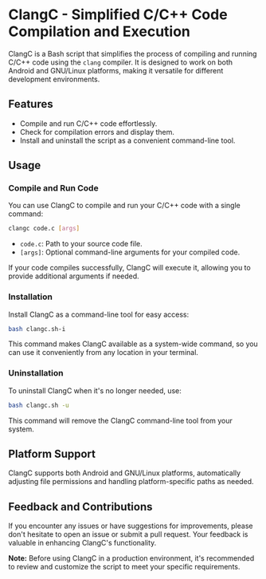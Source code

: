# ClangC - Simplified C/C++ Code Compilation and Execution

ClangC is a Bash script that simplifies the process of compiling and running C/C++ code using the `clang` compiler. It is designed to work on both Android and GNU/Linux platforms, making it versatile for different development environments.

## Features

- Compile and run C/C++ code effortlessly.
- Check for compilation errors and display them.
- Install and uninstall the script as a convenient command-line tool.

## Usage

### Compile and Run Code

You can use ClangC to compile and run your C/C++ code with a single command:

```bash
clangc code.c [args]
```

- `code.c`: Path to your source code file.
- `[args]`: Optional command-line arguments for your compiled code.

If your code compiles successfully, ClangC will execute it, allowing you to provide additional arguments if needed.

### Installation

Install ClangC as a command-line tool for easy access:

```bash
bash clangc.sh-i
```

This command makes ClangC available as a system-wide command, so you can use it conveniently from any location in your terminal.

### Uninstallation

To uninstall ClangC when it's no longer needed, use:

```bash
bash clangc.sh -u
```

This command will remove the ClangC command-line tool from your system.

## Platform Support

ClangC supports both Android and GNU/Linux platforms, automatically adjusting file permissions and handling platform-specific paths as needed.

## Feedback and Contributions

If you encounter any issues or have suggestions for improvements, please don't hesitate to open an issue or submit a pull request. Your feedback is valuable in enhancing ClangC's functionality.

**Note:** Before using ClangC in a production environment, it's recommended to review and customize the script to meet your specific requirements.